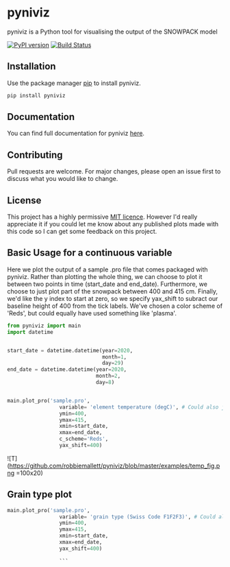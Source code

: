 # pyniviz

pyniviz is a Python tool for visualising the output of the SNOWPACK model 

[![PyPI version](https://badge.fury.io/py/pyniviz.svg)](https://badge.fury.io/py/pyniviz)   [![Build Status](https://travis-ci.org/robbiemallett/pyniviz.svg?branch=master)](https://travis-ci.org/robbiemallett/pyniviz)

## Installation

Use the package manager [pip](https://pip.pypa.io/en/stable/) to install pyniviz.

```bash
pip install pyniviz
```
## Documentation

You can find full documentation for pyniviz [here](https://pyniviz.readthedocs.io/en/latest/).

## Contributing
Pull requests are welcome. For major changes, please open an issue first to discuss what you would like to change.

## License
This project has a highly permissive [MIT licence](https://github.com/robbiemallett/pyniviz/blob/master/LICENCE.txt). However I'd really appreciate it if you could let me know about any published plots made with this code so I can get some feedback on this project.

## Basic Usage for a continuous variable

Here we plot the output of a sample .pro file that comes packaged with pyniviz. Rather than plotting the whole thing, we can choose to plot it between two points in time (start_date and end_date). Furthermore, we choose to just plot part of the snowpack between 400 and 415 cm. Finally, we'd like the y index to start at zero, so we specify yax_shift to subract our baseline height of 400 from the tick labels. We've chosen a color scheme of 'Reds', but could equally have used something like 'plasma'.

```python
from pyniviz import main
import datetime


start_date = datetime.datetime(year=2020,
                               month=1,
                               day=29)
end_date = datetime.datetime(year=2020,
                             month=2,
                             day=8)


main.plot_pro('sample.pro',
                 variable= 'element temperature (degC)', # Could also just be 'temperature'
                 ymin=400,
                 ymax=415,
                 xmin=start_date,
                 xmax=end_date,
                 c_scheme='Reds',
                 yax_shift=400)
```
![T](https://github.com/robbiemallett/pyniviz/blob/master/examples/temp_fig.png =100x20)

## Grain type plot

```python
main.plot_pro('sample.pro',
                 variable= 'grain type (Swiss Code F1F2F3)', # Could also just be 'grain type'
                 ymin=400,
                 ymax=415,
                 xmin=start_date,
                 xmax=end_date,
                 yax_shift=400)
                 
                 ```
